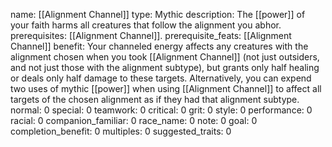 name: [[Alignment Channel]]
type: Mythic
description: The [[power]] of your faith harms all creatures that follow the alignment you abhor.
prerequisites: [[Alignment Channel]].
prerequisite_feats: [[Alignment Channel]]
benefit: Your channeled energy affects any creatures with the alignment chosen when you took [[Alignment Channel]] (not just outsiders, and not just those with the alignment subtype), but grants only half healing or deals only half damage to these targets. Alternatively, you can expend two uses of mythic [[power]] when using [[Alignment Channel]] to affect all targets of the chosen alignment as if they had that alignment subtype.
normal: 0
special: 0
teamwork: 0
critical: 0
grit: 0
style: 0
performance: 0
racial: 0
companion_familiar: 0
race_name: 0
note: 0
goal: 0
completion_benefit: 0
multiples: 0
suggested_traits: 0
